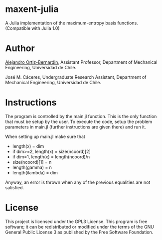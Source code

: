 # maxent-julia
A Julia implementation of the maximum-entropy basis functions. (Compatible with Julia 1.0)

# Author
<a href="https://github.com/aaortizb">Alejandro Ortiz-Bernardin</a>, Assistant Professor, Department of Mechanical Engineering, Universidad de Chile.

José M. Cáceres, Undergraduate Research Assistant, Department of Mechanical Engineering, Universidad de Chile.

# Instructions
The program is controlled by the main.jl function. This is the only function that
must be setup by the user. To execute the code, setup the problem parameters in
main.jl (further instructions are given there) and run it.

When setting up main.jl make sure that
  - length(x) = dim
  - if dim>=2, length(x) = size(ncoord)[2]
  - if dim=1, length(x) = length(ncoord)/n
  - size(ncoord)[1] = n
  - length(gamma) = n
  - length(ilambda) = dim

Anyway, an error is thrown when any of the previous equalities are not satisfied.

# License
This project is licensed under the GPL3 License. This program is free software; it can be redistributed or modified under the terms of the GNU General Public License 3 as published by the Free Software Foundation.

